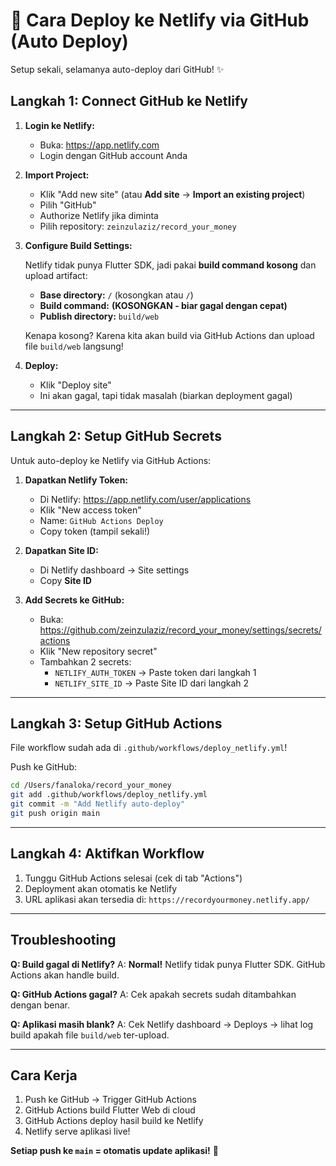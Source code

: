 # 🚀 Cara Deploy ke Netlify via GitHub (Auto Deploy)

Setup sekali, selamanya auto-deploy dari GitHub! ✨

## Langkah 1: Connect GitHub ke Netlify

1. **Login ke Netlify:**
   - Buka: https://app.netlify.com
   - Login dengan GitHub account Anda

2. **Import Project:**
   - Klik "Add new site" (atau **Add site** → **Import an existing project**)
   - Pilih "GitHub"
   - Authorize Netlify jika diminta
   - Pilih repository: `zeinzulaziz/record_your_money`

3. **Configure Build Settings:**

   Netlify tidak punya Flutter SDK, jadi pakai **build command kosong** dan upload artifact:
   
   - **Base directory:** `/` (kosongkan atau `/`)
   - **Build command:** **(KOSONGKAN - biar gagal dengan cepat)**
   - **Publish directory:** `build/web`
   
   Kenapa kosong? Karena kita akan build via GitHub Actions dan upload file `build/web` langsung!

4. **Deploy:**
   - Klik "Deploy site"
   - Ini akan gagal, tapi tidak masalah (biarkan deployment gagal)

---

## Langkah 2: Setup GitHub Secrets

Untuk auto-deploy ke Netlify via GitHub Actions:

1. **Dapatkan Netlify Token:**
   - Di Netlify: https://app.netlify.com/user/applications
   - Klik "New access token"
   - Name: `GitHub Actions Deploy`
   - Copy token (tampil sekali!)

2. **Dapatkan Site ID:**
   - Di Netlify dashboard → Site settings
   - Copy **Site ID**

3. **Add Secrets ke GitHub:**
   - Buka: https://github.com/zeinzulaziz/record_your_money/settings/secrets/actions
   - Klik "New repository secret"
   - Tambahkan 2 secrets:
     - `NETLIFY_AUTH_TOKEN` → Paste token dari langkah 1
     - `NETLIFY_SITE_ID` → Paste Site ID dari langkah 2

---

## Langkah 3: Setup GitHub Actions

File workflow sudah ada di `.github/workflows/deploy_netlify.yml`!

Push ke GitHub:

```bash
cd /Users/fanaloka/record_your_money
git add .github/workflows/deploy_netlify.yml
git commit -m "Add Netlify auto-deploy"
git push origin main
```

---

## Langkah 4: Aktifkan Workflow

1. Tunggu GitHub Actions selesai (cek di tab "Actions")
2. Deployment akan otomatis ke Netlify
3. URL aplikasi akan tersedia di: `https://recordyourmoney.netlify.app/`

---

## Troubleshooting

**Q: Build gagal di Netlify?**
A: **Normal!** Netlify tidak punya Flutter SDK. GitHub Actions akan handle build.

**Q: GitHub Actions gagal?**
A: Cek apakah secrets sudah ditambahkan dengan benar.

**Q: Aplikasi masih blank?**
A: Cek Netlify dashboard → Deploys → lihat log build apakah file `build/web` ter-upload.

---

## Cara Kerja

1. Push ke GitHub → Trigger GitHub Actions
2. GitHub Actions build Flutter Web di cloud
3. GitHub Actions deploy hasil build ke Netlify
4. Netlify serve aplikasi live!

**Setiap push ke `main` = otomatis update aplikasi!** 🎉

